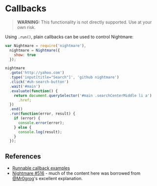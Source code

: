 # Callbacks

> **WARNING:** This functionality is not directly supported.  Use at your own risk.

Using `.run()`, plain callbacks can be used to control Nightmare:

```js
var Nightmare = require('nightmare'),
  nightmare = Nightmare({
    show: true
  });

nightmare
  .goto('http://yahoo.com')
  .type('input[title="Search"]', 'github nightmare')
  .click('#uh-search-button')
  .wait('#main')
  .evaluate(function() {
    return document.querySelector('#main .searchCenterMiddle li a')
      .href;
  })
  .end()
  .run(function(error, result) {
    if (error) {
      console.error(error);
    } else {
      console.log(result);
    }
  });
```

## References
- [Runnable callback examples](https://github.com/rosshinkley/nightmare-examples/tree/master/examples/beginner/callbacks)
- [Nightmare #516](https://github.com/segmentio/nightmare/issues/516) - much of the content here was borrowed from [@Mr0grog](https://github.com/Mr0grog)'s excellent explanation.
